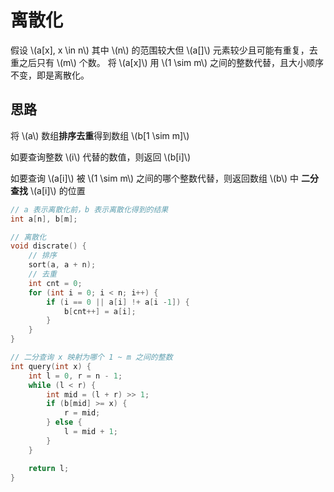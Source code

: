# 离散化

假设 \\(a[x], x \in n\\) 其中 \\(n\\) 的范围较大但 \\(a[]\\)  元素较少且可能有重复，去重之后只有 \\(m\\) 个数。 将 \\(a[x]\\) 用 \\(1 \sim m\\) 之间的整数代替，且大小顺序不变，即是离散化。

## 思路
将 \\(a\\) 数组**排序去重**得到数组 \\(b[1 \sim m]\\)

如要查询整数 \\(i\\) 代替的数值，则返回 \\(b[i]\\)

如要查询 \\(a[i]\\) 被 \\(1 \sim m\\) 之间的哪个整数代替，则返回数组 \\(b\\) 中 **二分查找** \\(a[i]\\) 的位置

```cpp
// a 表示离散化前，b 表示离散化得到的结果
int a[n], b[m];

// 离散化
void discrate() {
    // 排序
    sort(a, a + n);
    // 去重
    int cnt = 0;
    for (int i = 0; i < n; i++) {
        if (i == 0 || a[i] !+ a[i -1]) {
            b[cnt++] = a[i];
        }
    }
}

// 二分查询 x 映射为哪个 1 ~ m 之间的整数
int query(int x) {
    int l = 0, r = n - 1;
    while (l < r) {
        int mid = (l + r) >> 1;
        if (b[mid] >= x) {
            r = mid;
        } else {
            l = mid + 1;
        }
    }

    return l;
}
```